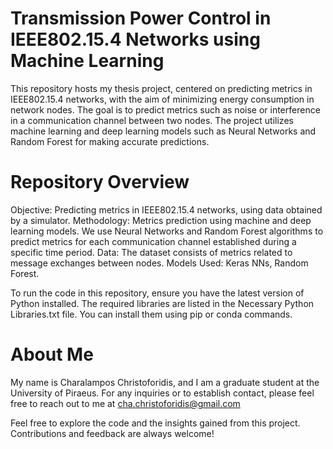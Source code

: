 # Transmission Power Control in IEEE802.15.4 Networks using Machine Learning
This repository hosts my thesis project, centered on predicting metrics in IEEE802.15.4 networks, with the aim of minimizing energy consumption in network nodes. The goal is to predict metrics such as noise or interference in a communication channel between two nodes. The project utilizes machine learning and deep learning models such as Neural Networks and Random Forest for making accurate predictions.

# Repository Overview
Objective: Predicting metrics in IEEE802.15.4 networks, using data obtained by a simulator.
Methodology: Metrics prediction using machine and deep learning models. We use Neural Networks and Random Forest algorithms to predict metrics for each communication channel established during a specific time period.
Data: The dataset consists of metrics related to message exchanges between nodes.
Models Used: Keras NNs, Random Forest.

To run the code in this repository, ensure you have the latest version of Python installed. The required libraries are listed in the Necessary Python Libraries.txt file. You can install them using pip or conda commands.

# About Me
My name is Charalampos Christoforidis, and I am a graduate student at the University of Piraeus. For any inquiries or to establish contact, please feel free to reach out to me at cha.christoforidis@gmail.com 

Feel free to explore the code and the insights gained from this project. Contributions and feedback are always welcome!
